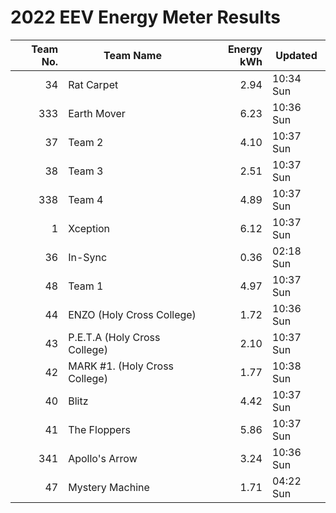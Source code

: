 # 2022 EEV Energy Meter Results
|Team No.|Team Name|Energy kWh|Updated|
|---:|---|---:|---|
|34|Rat Carpet|2.94|10:34 Sun|
|333|Earth Mover|6.23|10:36 Sun|
|37|Team 2|4.10|10:37 Sun|
|38|Team 3|2.51|10:37 Sun|
|338|Team 4|4.89|10:37 Sun|
|1|Xception|6.12|10:37 Sun|
|36|In-Sync|0.36|02:18 Sun|
|48|Team 1|4.97|10:37 Sun|
|44|ENZO (Holy Cross College)|1.72|10:36 Sun|
|43|P.E.T.A (Holy Cross College)|2.10|10:37 Sun|
|42|MARK #1. (Holy Cross College)|1.77|10:38 Sun|
|40|Blitz|4.42|10:37 Sun|
|41|The Floppers|5.86|10:37 Sun|
|341|Apollo's Arrow|3.24|10:36 Sun|
|47|Mystery Machine|1.71|04:22 Sun|
